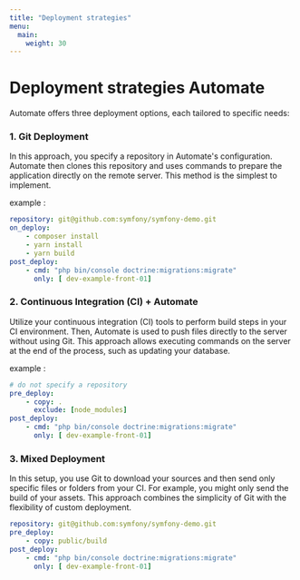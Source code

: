 ```yaml
---
title: "Deployment strategies"
menu:
  main:
    weight: 30
---
```


# Deployment strategies Automate

Automate offers three deployment options, each tailored to specific needs:

### 1. Git Deployment

In this approach, you specify a repository in Automate's configuration.
Automate then clones this repository and uses commands to prepare the application directly on the remote server.
This method is the simplest to implement.

example : 

~~~~yaml
repository: git@github.com:symfony/symfony-demo.git
on_deploy:
    - composer install
    - yarn install
    - yarn build
post_deploy:
    - cmd: "php bin/console doctrine:migrations:migrate"
      only: [ dev-example-front-01]
~~~~

### 2. Continuous Integration (CI) + Automate

Utilize your continuous integration (CI) tools to perform build steps in your CI environment.
Then, Automate is used to push files directly to the server without using Git. 
This approach allows executing commands on the server at the end of the process, such as updating your database.

example :

~~~~yaml
# do not specify a repository
pre_deploy:
    - copy: .
      exclude: [node_modules]
post_deploy:
    - cmd: "php bin/console doctrine:migrations:migrate"
      only: [ dev-example-front-01]
~~~~

### 3. Mixed Deployment

In this setup, you use Git to download your sources and then send only specific files or folders from your CI. 
For example, you might only send the build of your assets. This approach combines the simplicity of Git with the flexibility of custom deployment.
~~~~yaml
repository: git@github.com:symfony/symfony-demo.git
pre_deploy:
    - copy: public/build
post_deploy:
    - cmd: "php bin/console doctrine:migrations:migrate"
      only: [ dev-example-front-01]
~~~~


